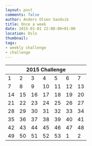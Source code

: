 ```yaml
---
layout: post
comments: false
author: Anders Olsen Sandvik
title: Once a week
date: 2015-01-01 22:00:00+01:00
location: Oslo
thumbnail:
tags:
- weekly challenge
- challenge
---
```


<table>
    <thead>
        <tr>
            <th colspan="7">
                2015 Challenge
            </th>
        </tr>
    </thead>
    <tbody>
        <tr>
            <td class="success">1</td>
            <td class="success">2</td>
            <td class="success">3</td>
            <td class="success">4</td>
            <td class="success">5</td>
            <td class="success">6</td>
            <td>7</td>
        </tr>
        <tr>
            <td class="success">7</td>
            <td class="success">8</td>
            <td class="success">9</td>
            <td>10</td>
            <td>11</td>
            <td>12</td>
            <td>13</td>
        </tr>
        <tr>
            <td>14</td>
            <td>15</td>
            <td>16</td>
            <td>17</td>
            <td>18</td>
            <td>19</td>
            <td>20</td>
        </tr>
        <tr>
            <td>21</td>
            <td>22</td>
            <td>23</td>
            <td>24</td>
            <td>25</td>
            <td>26</td>
            <td>27</td>
        </tr>
        <tr>
            <td>28</td>
            <td>29</td>
            <td>30</td>
            <td>31</td>
            <td>32</td>
            <td>33</td>
            <td>34</td>
        </tr>
        <tr>
            <td>35</td>
            <td>36</td>
            <td>37</td>
            <td>38</td>
            <td>39</td>
            <td>40</td>
            <td>41</td>
        </tr>
        <tr>
            <td>42</td>
            <td>43</td>
            <td>44</td>
            <td>45</td>
            <td>46</td>
            <td>47</td>
            <td>48</td>
        </tr>
        <tr>
            <td>49</td>
            <td>50</td>
            <td>51</td>
            <td>52</td>
            <td>53</td>
            <td class="off">1</td>
            <td class="off">2</td>
        </tr>
    </tbody>
</table>
